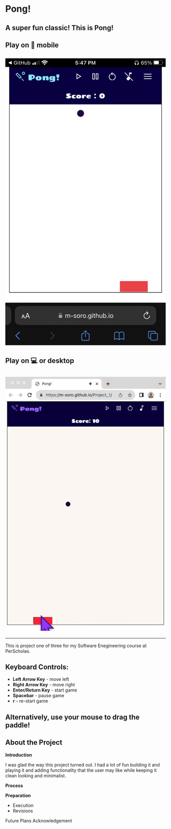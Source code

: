 # Pong!

## **A super fun classic! This is Pong!**

## Play on 📱 mobile

## ![image](image/demo-mobile.jpeg)

## Play on 💻 or desktop

## ![image](image/demo.gif)

---

This is project one of three for my Software Enegineering course at PerScholas.

## Keyboard Controls:

- **Left Arrow Key** - move left
- **Right Arrow Key** - move right
- **Enter/Return Key** - start game
- **Spacebar** - pause game
- **r** - re-start game

## Alternatively, use your mouse to drag the paddle!

## About the Project

**Introduction**

I was glad the way this project turned out. I had a lot of fun building it and playing it and adding functionality that the user may like while keeping it clean looking and minimalist.

**Process**

**Preparation**

- Execution
- Revisions

Future Plans
Acknowledgement
